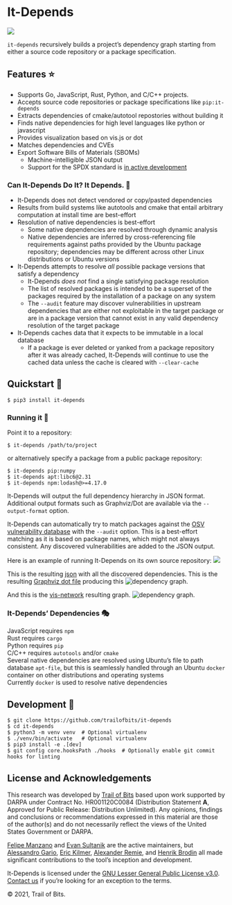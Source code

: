 
# It-Depends
[![](https://github.com/trailofbits/it-depends/workflows/tests/badge.svg?branch=master)](https://github.com/trailofbits/it-depends/actions)

`it-depends` recursively builds a project’s dependency graph starting from either a source code repository or a package
specification.

## Features ⭐
 * Supports Go, JavaScript, Rust, Python, and C/C++ projects.
 * Accepts source code repositories or package specifications like `pip:it-depends`
 * Extracts dependencies of cmake/autotool repostories without building it
 * Finds native dependencies for high level languages like python or javascript
 * Provides visualization based on vis.js or dot
 * Matches dependencies and CVEs
 * Export Software Bills of Materials (SBOMs)
   * Machine-intelligible JSON output
   * Support for the SPDX standard is [in active development](https://github.com/trailofbits/it-depends/tree/dev/spdx)

### Can It-Depends Do It? It Depends. 🍋
 * It-Depends does not detect vendored or copy/pasted dependencies
 * Results from build systems like autotools and cmake that entail arbitrary computation at install time are 
   best-effort
 * Resolution of native dependencies is best-effort
   * Some native dependencies are resolved through dynamic analysis
   * Native dependencies are inferred by cross-referencing file requirements against paths provided by the Ubuntu 
     package repository; dependencies may be different across other Linux distributions or Ubuntu versions
 * It-Depends attempts to resolve *all* possible package versions that satisfy a dependency
   * It-Depends *does not* find a single satisfying package resolution
   * The list of resolved packages is intended to be a superset of the packages required by the installation of
     a package on any system
   * The `--audit` feature may discover vulnerabilities in upstream dependencies that are either not exploitable in the 
     target package or are in a package version that cannot exist in any valid dependency resolution of the target
     package
 * It-Depends caches data that it expects to be immutable in a local database
   * If a package is ever deleted or yanked from a package repository after it was already cached, It-Depends will 
     continue to use the cached data unless the cache is cleared with `--clear-cache`


## Quickstart 🚀
```commandline
$ pip3 install it-depends
```

### Running it 🏃
Point it to a repository:
```console
$ it-depends /path/to/project
```
or alternatively specify a package from a public package repository:
```console
$ it-depends pip:numpy
$ it-depends apt:libc6@2.31
$ it-depends npm:lodash@>=4.17.0
```

It-Depends will output the full dependency hierarchy in JSON format. Additional output formats such
as Graphviz/Dot are available via the `--output-format` option.

It-Depends can automatically try to match packages against the [OSV vulnerability database](https://osv.dev/) with the
`--audit` option. This is a best-effort matching as it is based on package names, which might not always consistent.
Any discovered vulnerabilities are added to the JSON output.

Here is an example of running It-Depends on its own source repository:
![](https://gist.githubusercontent.com/feliam/e906ce723333b2b55237a71c4028559e/raw/e60f46c35b215a73a37a1d1ce3bb43eaead76af4/it-depends-demo.svg?sanitize=1)

This is the resulting [json](https://gist.github.com/feliam/2bdec76f7aa50602869059bfa14df156)
with all the discovered dependencies.
This is the resulting [Graphviz dot file](https://gist.github.com/feliam/275951f5788c23a477bc7cf758a32cc2)
producing this
![dependency graph](https://user-images.githubusercontent.com/1017522/116887041-33903b80-ac00-11eb-9288-f3d286231e47.png).

And this is the [vis-network](https://github.com/visjs/vis-network) resulting graph.
![dependency graph](https://user-images.githubusercontent.com/1017522/126380710-0bf4fd66-0d2f-4cb1-a0ff-96fe715c4981.png).

### It-Depends’ Dependencies 🎭

JavaScript requires `npm`\
Rust requires `cargo`\
Python requires `pip`\
C/C++ requires `autotools` and/or `cmake`\
Several native dependencies are resolved using Ubuntu’s file to path database `apt-file`, but this is seamlessly
handled through an Ubuntu `docker` container on other distributions and operating systems\
Currently `docker` is used to resolve native dependencies

## Development 👷
```commandline
$ git clone https://github.com/trailofbits/it-depends
$ cd it-depends
$ python3 -m venv venv  # Optional virtualenv
$ ./venv/bin/activate   # Optional virtualenv
$ pip3 install -e .[dev]
$ git config core.hooksPath ./hooks  # Optionally enable git commit hooks for linting
```

## License and Acknowledgements

This research was developed by [Trail of Bits](https://www.trailofbits.com/) based upon work supported by DARPA under Contract No. HR001120C0084 (Distribution Statement **A**, Approved for Public Release: Distribution Unlimited).  Any opinions, findings and conclusions or recommendations expressed in this material are those of the author(s) and do not necessarily reflect the views of the United States Government or DARPA.

[Felipe Manzano](https://github.com/feliam) and [Evan Sultanik](https://github.com/ESultanik) are
the active maintainers, but [Alessandro Gario](https://github.com/alessandrogario),
[Eric Kilmer](https://github.com/ekilmer), [Alexander Remie](https://github.com/rmi7), and [Henrik Brodin](https://github.com/hbrodin) all made significant
contributions to the tool’s inception and development.

It-Depends is licensed under the [GNU Lesser General Public License v3.0](LICENSE). [Contact us](mailto:opensource@trailofbits.com) if you’re looking for an exception to the terms.

© 2021, Trail of Bits.
